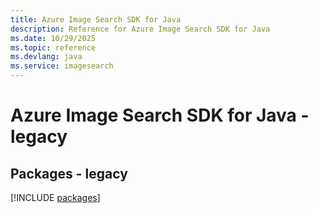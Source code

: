 ```yaml
---
title: Azure Image Search SDK for Java
description: Reference for Azure Image Search SDK for Java
ms.date: 10/29/2025
ms.topic: reference
ms.devlang: java
ms.service: imagesearch
---
```

# Azure Image Search SDK for Java - legacy
## Packages - legacy
[!INCLUDE [packages](image-search-index.md)]